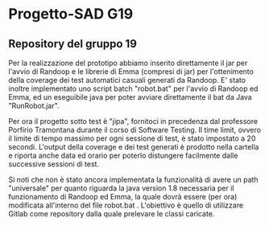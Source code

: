 # Progetto-SAD G19

## Repository del gruppo 19 

Per la realizzazione del prototipo abbiamo inserito direttamente il jar per l'avvio di Randoop e le librerie di Emma (compresi di jar) per l'ottenimento della coverage dei test automatici casuali generati da Randoop.
E' stato inoltre implementato uno script batch "robot.bat" per l'avvio di Randoop ed Emma, ed un eseguibile java per poter avviare direttamente il bat da Java "RunRobot.jar".

Per ora il progetto sotto test è "jipa", fornitoci in precedenza dal professore Porfirio Tramontana durante il corso di Software Testing.
Il time limit, ovvero il limite di tempo massimo per ogni sessione di test, è stato impostato a 20 secondi.
L'output della coverage e dei test generati è prodotto nella cartella e riporta anche data ed orario per poterlo distungere facilmente dalle successive sessioni di test.

Si noti che non è stato ancora implementata la funzionalità di avere un path "universale" per quanto riguarda la java version 1.8 necessaria per il funzionamento di Randoop ed Emma, la quale dovrà essere (per ora) modificata all'interno del file robot.bat .
L'obiettivo è quello di utilizzare Gitlab come repository dalla quale prelevare le classi caricate.
